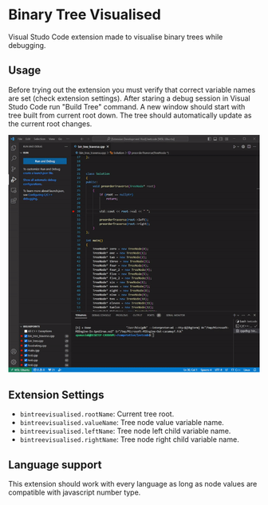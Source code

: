 # Binary Tree Visualised

Visual Studo Code extension made to visualise binary trees while debugging.

## Usage

Before trying out the extension you must verify that correct variable names are set (check extension settings). After staring a debug session in Visual Studo Code run "Build Tree" command. A new window should start with tree built from current root down. The tree should automatically update as the current root changes.

![](resources/bintreetest.gif)

## Extension Settings

* `bintreevisualised.rootName`: Current tree root.
* `bintreevisualised.valueName`: Tree node value variable name.
* `bintreevisualised.leftName`: Tree node left child variable name.
* `bintreevisualised.rightName`: Tree node right child variable name.

## Language support
This extension should work with every language as long as node values are compatible with javascript number type.

